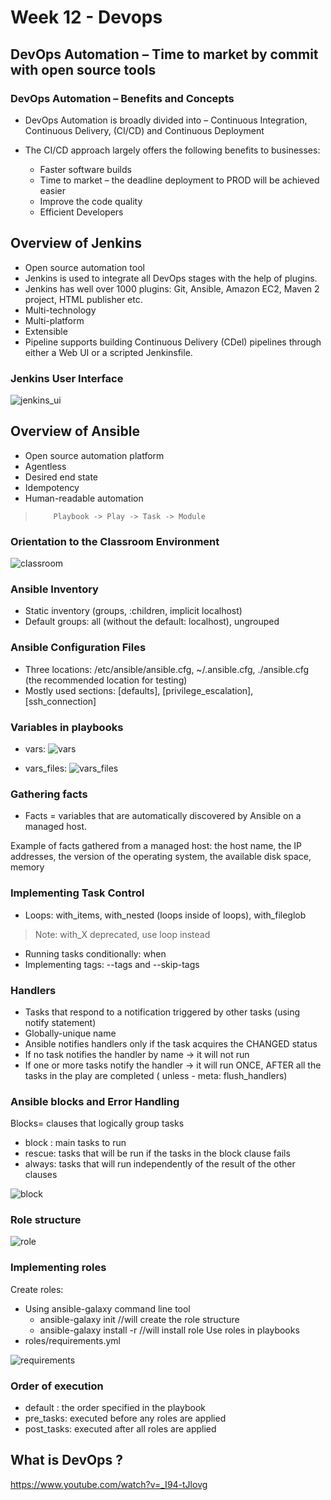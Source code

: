 # Week 12 - Devops

## DevOps Automation – Time to market by commit with open source tools

### DevOps Automation – Benefits and Concepts

- DevOps Automation is broadly divided into – Continuous Integration, Continuous Delivery, (CI/CD) and Continuous Deployment

- The CI/CD approach largely offers the following benefits to businesses:
  - Faster software builds
  - Time to market – the deadline deployment to PROD will be achieved easier
  - Improve the code quality
  - Efficient Developers


## Overview of Jenkins 

- Open source automation tool
- Jenkins is used to integrate all DevOps stages with the help of plugins.
- Jenkins has well over 1000 plugins: Git, Ansible, Amazon EC2, Maven 2 project, HTML publisher etc.
- Multi-technology
- Multi-platform
- Extensible
- Pipeline supports building Continuous Delivery (CDel) pipelines through either a Web UI or a scripted Jenkinsfile.

### Jenkins User Interface 

![jenkins_ui](https://github.com/WebToLearn/fx-trading-app/blob/devops_open_source/Week_12/Theory/images/jenkins_ui.PNG)

## Overview of Ansible 

- Open source automation platform
- Agentless
- Desired end state
- Idempotency
- Human-readable automation
>         Playbook -> Play -> Task -> Module


### Orientation to the Classroom Environment

![classroom](https://github.com/WebToLearn/fx-trading-app/blob/devops_open_source/Week_12/Theory/images/classroom.PNG)

### Ansible Inventory 

- Static inventory (groups, :children, implicit localhost) 
- Default groups: all (without the default: localhost), ungrouped

### Ansible Configuration Files 

- Three locations: /etc/ansible/ansible.cfg, ~/.ansible.cfg, ./ansible.cfg (the recommended location for testing)
- Mostly used sections: [defaults], [privilege_escalation], [ssh_connection]

### Variables in playbooks

- vars:
![vars](https://github.com/WebToLearn/fx-trading-app/blob/devops_open_source/Week_12/Theory/images/vars.png)

- vars_files:
![vars_files](https://github.com/WebToLearn/fx-trading-app/blob/devops_open_source/Week_12/Theory/images/vars_files.png)

### Gathering facts

- Facts = variables that are automatically discovered by Ansible on a managed host.

Example of facts gathered from a managed host: the host name, the IP addresses, the version of the operating system, the available disk space, memory

### Implementing Task Control

- Loops: with_items, with_nested (loops inside of loops), with_fileglob
>   Note: with_X deprecated, use loop instead
- Running tasks conditionally: when
- Implementing tags: --tags and --skip-tags

### Handlers

- Tasks that respond to a notification triggered by other tasks (using notify statement)
- Globally-unique name
- Ansible notifies handlers only if the task acquires the CHANGED status
- If no task notifies the handler by name -> it will not run
- If one or more tasks notify the handler -> it will run ONCE, AFTER all the tasks in the play are completed ( unless - meta: flush_handlers) 

### Ansible blocks and Error Handling

Blocks= clauses that logically group tasks
- block : main tasks to run
- rescue: tasks that will be run if the tasks in the block clause fails
- always: tasks that will run independently of the result of the other clauses

![block](https://github.com/WebToLearn/fx-trading-app/blob/devops_open_source/Week_12/Theory/images/block.png)

### Role structure

![role](https://github.com/WebToLearn/fx-trading-app/blob/devops_open_source/Week_12/Theory/images/role.PNG)

### Implementing roles

Create roles:
- Using ansible-galaxy command line tool
  - ansible-galaxy  init	        //will create the role structure
  - ansible-galaxy install -r	//will install role
Use roles in playbooks
 - roles/requirements.yml

![requirements](https://github.com/WebToLearn/fx-trading-app/blob/devops_open_source/Week_12/Theory/images/requirements.png)

### Order of execution

- default : the order specified in the playbook
- pre_tasks: executed before any roles are applied
- post_tasks: executed after all roles are applied


## What is DevOps ?  

https://www.youtube.com/watch?v=_I94-tJlovg 
